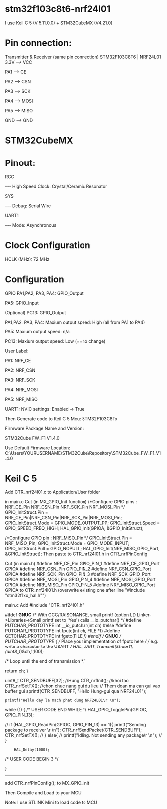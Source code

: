 # stm32f103c8t6-nrf24l01

I use Keil C 5 (V 5.11.0.0) + STM32CubeMX (V4.21.0)

# Pin connection:

Transmitter & Receiver (same pin connection)
STM32F103C8T6  |  NRF24L01
3.3V -->  VCC

PA1  -->  CE

PA2  -->  CSN

PA3  -->  SCK

PA4  -->  MOSI

PA5  -->  MISO

GND  -->  GND


# STM32CubeMX
# Pinout:
RCC

--- High Speed Clock: Crystal/Ceramic Resonator

SYS

--- Debug: Serial Wire

UART1

--- Mode: Asynchronous

# Clock Configuration
HCLK (MHz): 72 MHz

# Configuration 
GPIO
PA1,PA2, PA3, PA4: GPIO_Output

PA5: GPIO_Input

(Optional) PC13: GPIO_Output


PA1,PA2, PA3, PA4: Maxium output speed: High (all from PA1 to PA4)

PA5: Maxium output speed: n/a

PC13: Maxium output speed: Low (==no change)

User Label: 

PA1: NRF_CE

PA2: NRF_CSN

PA3: NRF_SCK

PA4: NRF_MOSI

PA5: NRF_MISO



UART1: NVIC settings: Enabled -> True


Then Generate code to Keil C 5 
Mcu: STM32F103C8Tx

Firmware Package Name and Version:

STM32Cube FW_F1 V1.4.0


Use Default Firmware Location:
C:\Users\YOURUSERNAME\STM32Cube\Repository\STM32Cube_FW_F1_V1.4.0

# Keil C 5
Add CTR_nrf24l01.c to Application/User folder

in main.c
Cut (in MX_GPIO_Init function)
/*Configure GPIO pins : NRF_CE_Pin NRF_CSN_Pin NRF_SCK_Pin NRF_MOSI_Pin */
  GPIO_InitStruct.Pin = NRF_CE_Pin|NRF_CSN_Pin|NRF_SCK_Pin|NRF_MOSI_Pin;
  GPIO_InitStruct.Mode = GPIO_MODE_OUTPUT_PP;
  GPIO_InitStruct.Speed = GPIO_SPEED_FREQ_HIGH;
  HAL_GPIO_Init(GPIOA, &GPIO_InitStruct);

  /*Configure GPIO pin : NRF_MISO_Pin */
  GPIO_InitStruct.Pin = NRF_MISO_Pin;
  GPIO_InitStruct.Mode = GPIO_MODE_INPUT;
  GPIO_InitStruct.Pull = GPIO_NOPULL;
  HAL_GPIO_Init(NRF_MISO_GPIO_Port, &GPIO_InitStruct);
  Then paste to CTR_nrf24l01.h in CTR_nrfPinConfig
  
  Cut (in main.h)
  #define NRF_CE_Pin GPIO_PIN_1
#define NRF_CE_GPIO_Port GPIOA
#define NRF_CSN_Pin GPIO_PIN_2
#define NRF_CSN_GPIO_Port GPIOA
#define NRF_SCK_Pin GPIO_PIN_3
#define NRF_SCK_GPIO_Port GPIOA
#define NRF_MOSI_Pin GPIO_PIN_4
#define NRF_MOSI_GPIO_Port GPIOA
#define NRF_MISO_Pin GPIO_PIN_5
#define NRF_MISO_GPIO_Port GPIOA
to CTR_nrf24l01.h (overwrite existing one after line "#include "stm32f1xx_hal.h"")

main.c
Add #include "CTR_nrf24l01.h"

#ifdef __GNUC__
  /* With GCC/RAISONANCE, small printf (option LD Linker->Libraries->Small printf
     set to 'Yes') calls __io_putchar() */
  #define PUTCHAR_PROTOTYPE int __io_putchar(int ch)
#else
  #define PUTCHAR_PROTOTYPE int fputc(int ch, FILE *f)
  #define GETCHAR_PROTOTYPE int fgetc(FILE *f)
#endif /* __GNUC__ */
	PUTCHAR_PROTOTYPE
{
  /* Place your implementation of fputc here */
  /* e.g. write a character to the USART */
	HAL_UART_Transmit(&huart1, (uint8_t*)&ch,1,100);

  /* Loop until the end of transmission */


  return ch;
}

uint8_t CTR_SENDBUFF[32];
//Hung
	CTR_nrfInit(); //khoi tao
	CTR_nrfSetTX(); //chon chuc nang gui du lieu
	// Them doan ma can gui vao buffer gui
	sprintf(CTR_SENDBUFF, "Hello Hung-gui qua NRF24L01");

	printf("Hello day la mach phat dung NRF24L01\r \n");
  
   while (1)
  {
  /* USER CODE END WHILE */
		HAL_GPIO_TogglePin(GPIOC, GPIO_PIN_13);
		
//		if (HAL_GPIO_ReadPin(GPIOC, GPIO_PIN_13) == 1){
			printf("Sending package to receiver \r \n");
			CTR_nrfSendPacket(CTR_SENDBUFF);
			CTR_nrfSetTX();
//		} else{
//			printf("Idling. Not sending any package\r \n");
//		}
		
		HAL_Delay(1000);
	
  /* USER CODE BEGIN 3 */

  }
  
  ----
  add CTR_nrfPinConfig(); to MX_GPIO_Init
  
  Then Compile and Load to your MCU
  
  Note: I use STLINK Mini to load code to MCU
  
  
  









